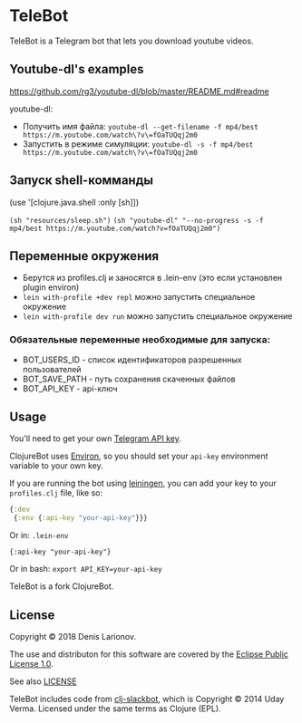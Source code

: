 # TeleBot

TeleBot is a Telegram bot that lets you download youtube videos.


## Youtube-dl's examples
<https://github.com/rg3/youtube-dl/blob/master/README.md#readme>

youtube-dl:
* Получить имя файла: `youtube-dl --get-filename -f mp4/best https://m.youtube.com/watch\?v\=fOaTUQqj2m0`
* Запустить в режиме симуляции: `youtube-dl -s -f mp4/best https://m.youtube.com/watch\?v\=fOaTUQqj2m0`


## Запуск shell-комманды
(use '[clojure.java.shell :only [sh]])

`(sh "resources/sleep.sh")`
`(sh "youtube-dl" "--no-progress -s -f mp4/best https://m.youtube.com/watch?v=fOaTUQqj2m0")`

## Переменные окружения
- Берутся из profiles.clj и заносятся в .lein-env (это если установлен plugin environ)
- `lein with-profile +dev repl` можно запустить специальное окружение
- `lein with-profile dev run` можно запустить специальное окружение

### Обязательные переменные необходимые для запуска:
- BOT_USERS_ID - список идентификаторов разрешенных пользователей
- BOT_SAVE_PATH - путь сохранения скаченных файлов
- BOT_API_KEY - api-ключ 

## Usage

You'll need to get your own [Telegram API key](https://core.telegram.org/bots#3-how-do-i-create-a-bot).

ClojureBot uses [Environ](https://github.com/weavejester/environ), so you should set your `api-key` environment variable to your own key.

If you are running the bot using [leiningen](http://leiningen.org), you can add your key to your `profiles.clj` file, like so:

```clojure
{:dev
 {:env {:api-key "your-api-key"}}}
```

Or in:
`.lein-env`
```
{:api-key "your-api-key"}
```

Or in bash:
`export API_KEY=your-api-key`

TeleBot is a fork ClojureBot.

## License

Copyright © 2018 Denis Larionov.

The use and distributon for this software are covered by the [Eclipse Public License 1.0](https://www.eclipse.org/legal/epl-v10.html).

See also [LICENSE](./LICENSE)

TeleBot includes code from [clj-slackbot](https://github.com/verma/clj-slackbot), which is
Copyright © 2014 Uday Verma. Licensed under the same terms as Clojure (EPL).
